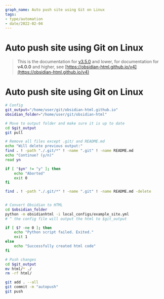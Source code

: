 ```yaml
---
graph_name: Auto push site using Git on Linux
tags:
- type/automation
- date/2022-02-04
---
```

# Auto push site using Git on Linux   
   
> This is the documentation for [v3.5.0](../Changelog/v3.5.0.md) and lower, for documentation for **v4.0.0** and higher, see [https://obsidian-html.github.io/v4](https://obsidian-html.github.io/v4)   
   
   
# Auto push site using Git on Linux   
   
``` bash
# Config
git_output="/home/user/git/obsidian-html.github.io"
obsidian_folder="/home/user/git/obsidian-html"

# Move to output folder and make sure it is up to date
cd $git_output
git pull

# Remove all files except .git/ and README.md
echo "Will delete previous output:"
find . ! -path "./.git/*" ! -name ".git" ! -name README.md
echo "Continue? (y/n)"
read yn

if [ "$yn" != "y" ]; then
	echo "Aborted"
	exit 0
fi

find . ! -path "./.git/*" ! -name ".git" ! -name README.md -delete

  
# Convert Obsidian to HTML
cd $obsidian_folder
python -m obsidianhtml -i local_configs/example_site.yml
# ^ the config file will output the html to $git_output

if [ $? -ne 0 ]; then
	echo "Python script failed. Exited."
	exit 1
else
	echo "Successfully created html code"
fi

# Push changes
cd $git_output
mv html/* ./
rm -rf html/

git add . --all
git commit -m "autopush"
git push
```
